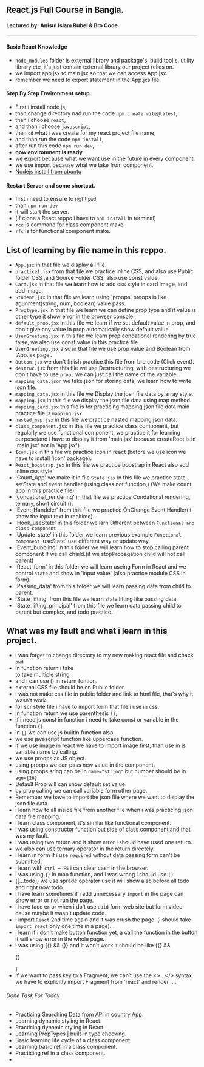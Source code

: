 ## React.js Full Course in Bangla.

#### Lectured by: Anisul Islam Rubel & Bro Code.

<hr>

#### Basic React Knowledge

- `node_modules` folder is external library and package's, build tool's, utility
  library etc, it's just contain external library our project relies on.
- we import app.jsx to main.jsx so that we can access App.jsx.
- remember we need to export statement in the App.jxs file.

#### Step By Step Environment setup.

- First i install node js,
- than change directory nad run the code `npm create vite@latest`,
- than i choose `react`,
- and than i choose `javascript`,
- than `cd` what i was create for my react project file name,
- and than run the code `npm install`,
- after run this code `npm run dev`,
- <b>now environment is ready</b>.
- we export because what we want use in the future in every component.
- we use import because what we take from component.
- [Nodejs install from ubuntu](https://youtu.be/NS3aTgKztis?si=IPOV09zYbFjHcmj-)

#### Restart Server and some shortcut.

- first i need to ensure to right `pwd`
- than `npm run dev`
- it will start the server.
- [if clone a React reppo i have to `npm install` in terminal]
- `rcc` is command for class component make.
- `rfc` is for functional component make.

## List of learning by file name in this reppo.

- `App.jsx` in that file we display all file.
- `practice1.jsx` from that file we practice inline CSS, and also use Public
  folder CSS ,and Source Folder CSS, also use const value.
- `Card.jsx` in that file we learn how to add css style in card image, and add
  image.
- `Student.jsx` in that file we learn using 'proops' proops is like
  agunment(string, num, boolean) value pass.
- `Proptype.jsx` in that file we learn we can define prop type and if value is
  other type it show error in the browser console.
- `default_prop.jsx` in this file we learn if we set default value in prop, and
  don't give any value in prop automatically show default value.
- `UserGreeting.jsx` in this file we learn prop condational rendering by true
  false, we also use const value in this practice file.
- `UserGreeting.jsx` also in that file we use prop value and Boolean from
  'App.jsx page'.
- `Button.jsx` we don't finish practice this file from bro code (Click event).
- `destruc.jsx` from this file we use Destructuring, with destructuring we don't
  have to use `prop.` we can just call the name of the variable.
- `mapping_data.json` we take json for storing data, we learn how to write json
  file.
- `mapping_data.jsx` in this file we Display the josn file data by array style.
- `mapping.jsx` in this file we display the json file data using map method.
- `mapping_card.jsx` this file is for practicing mapping json file data main
  practice file is `mapping.jsx`
- `nasted_map.jsx` in this file we practice nasted mapping json data.
- `class_component.jsx` in this file we practice class component, but regularly
  we use functional component, we practice it for learning purpose(and i have to
  display it from 'main.jsx' because createRoot is in 'main.jsx' not in
  'App.jsx').
- `Icon.jsx` in this file we practice icon in react (before we use icon we have
  to install 'icon' package).
- `React_boostrap.jsx` in this file we practice boostrap in React also add
  inline css style.
- 'Count_App' we make it in file `State.jsx` in this file we practice state ,
  setState and event handler (using class not function,) (We make count app in
  this practice file).
- 'condational_rendering' in that file we practice Condational rendering,
  ternary, short circuit ().
- 'Event_Handeler' from this file we practice OnChange Event Handler(it show the
  input text in realtime).
- 'Hook_useState' in this folder we larn Different between
  `Functional and class component`
- 'Update_state' in this folder we learn previous example `Functional component`
  'useState' use different way or update way.
- 'Event_bubbling' in this folder we will learn how to stop calling parent
  component if we call chaild.(if we stopPropagation child will not call parent)
- 'React_form' in this folder we will learn useing Form in React and we control
  `state` and show in 'input value' (also practice module CSS in form).
- 'Passing_data' from this folder we will learn passing data from child to
  parent.
- 'State_lifting' from this file we learn state lifting like passing data.
- 'State_lifting_principal' from this file we learn data passing child to parent
  but complex, and todo practice.

## What was my fault and what i learn in this project.

- i was forget to change directory to my new making react file and chack `pwd`
- in function return i take <div> to take multiple string.
- and i can use () in return funtion.
- external CSS file should be on Public folder.
- i was not make css file in public folder and link to html file, that's why it
  wasn't work.
- for scr style file i have to import form that file i use in css.
- in function return we use parenthesis `()`;
- if i need js const in function i need to take const or variable in the
  function `{}`
- in `{}` we can use js builtIn function also.
- we use javascript function like uppercase function.
- if we use image in react we have to import image first, than use in js
  variable name by calling.
- we use proops as JS object.
- using proops we can pass new value in the component.
- using proops sring can be in `name="string"` but number should be in
  `age={26}`
- Default Prop will can show default set value.
- by prop calling we can call variable form other page.
- Remember we have to import the json file where we want to display the json
  file data.
- i learn how to all inside file from another file when i was practicing json
  data file mapping.
- i learn class component, it's similar like functional component.
- i was using constructor function out side of class component and that was my
  fault.
- i was using two return and it show error i should have used one return.
- we also can use ternary operator in the return directely.
- i learn in form if i use `required` without data passing form can't be
  submitted.
- i learn with `ctrl + F5` i can clear cash in the browser.
- i was using `{}` in map function, and i was wrong i should use `()`
- ([...todo]) we use sprade operator use it will show also before all todo and
  right now todo.
- i have learn sometimes if i add unnecessary `import` in the page can show
  error or not run the page.
- i have face error when i do't use `uuid` form web site but form video cause
  maybe it wasn't update code.
- i import `React` 2nd time again and it was crush the page. (i should take
  `import react` only one time in a page).
- i learn if i don't make button function yet, a call the function in the button
  it will show error in the whole page.
- i was using {{} && {}} and it won't work it should be like {{} && <p>{}</p>}  
- If we want to pass key to a Fragment, we can’t use the <>...</> syntax.
  we have to explicitly import Fragment from 'react' and render <Fragment key={yourKey}>...</Fragment>.

###### Done Task For Today
- Practicing Searching Data from API in country App.
- Learning dynamic styling in React.
- Practicing dynamic styling in React.
- Learning PropTypes | built-in type checking.
- Basic learning life cycle of a class component.
- Learning basic ref in a class component.
- Practicing ref in a class component.
- 